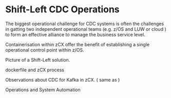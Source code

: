 # Shift-Left CDC Operations


The biggest operational challenge for CDC systems is often the challenges in gatting two independent operational 
teams (e.g. z/OS and LUW or cloud ) to form an effective alliance to manage the business service level.

Containerisation within zCX offer the benefit of establishing a single operational control point within z/OS.


Picture of a Shift-Left solution.

dockerfile and zCX process



Observations about CDC for Kafka in zCX. ( same as )

Operations and System Automation

